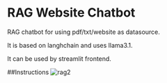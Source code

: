 # RAG Website Chatbot 

RAG chatbot for using pdf/txt/website as datasource.

It is based on langhchain and uses llama3.1. 

It can be used by streamlit frontend.

##Instructions
![rag2](https://github.com/nitishsingh41/rag_chatbot_api/assets/45527813/cf0bba50-6c08-4c13-a47e-2c3d0847ddc1)
